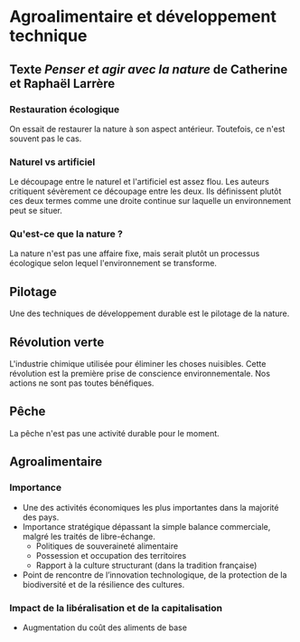 # Agroalimentaire et développement technique

## Texte *Penser et agir avec la nature* de Catherine et Raphaël Larrère

### Restauration écologique

On essait de restaurer la nature à son aspect antérieur. Toutefois, ce n'est souvent pas le cas.

### Naturel vs artificiel

Le découpage entre le naturel et l'artificiel est assez flou. Les auteurs critiquent sévèrement ce découpage entre les deux. Ils définissent plutôt ces deux termes comme une droite continue sur laquelle un environnement peut se situer.

### Qu'est-ce que la nature ?

La nature n'est pas une affaire fixe, mais serait plutôt un processus écologique selon lequel l'environnement se transforme.

## Pilotage

Une des techniques de développement durable est le pilotage de la nature.

## Révolution verte

L'industrie chimique utilisée pour éliminer les choses nuisibles. Cette révolution est la première prise de conscience environnementale. Nos actions ne sont pas toutes bénéfiques.

## Pêche

La pêche n'est pas une activité durable pour le moment.

## Agroalimentaire

### Importance

- Une des activités économiques les plus importantes dans la majorité des pays. 
- Importance stratégique dépassant la simple balance commerciale, malgré les traités de libre-échange.
    - Politiques de souveraineté alimentaire
    - Possession et occupation des territoires
    - Rapport à la culture structurant (dans la tradition française)
- Point de rencontre de l’innovation technologique, de la protection de la biodiversité et de la résilience des cultures.

### Impact de la libéralisation et de la capitalisation

- Augmentation du coût des aliments de base
